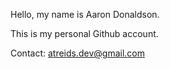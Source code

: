 Hello, my name is Aaron Donaldson. 

This is my personal Github account.

Contact: atreids.dev@gmail.com
